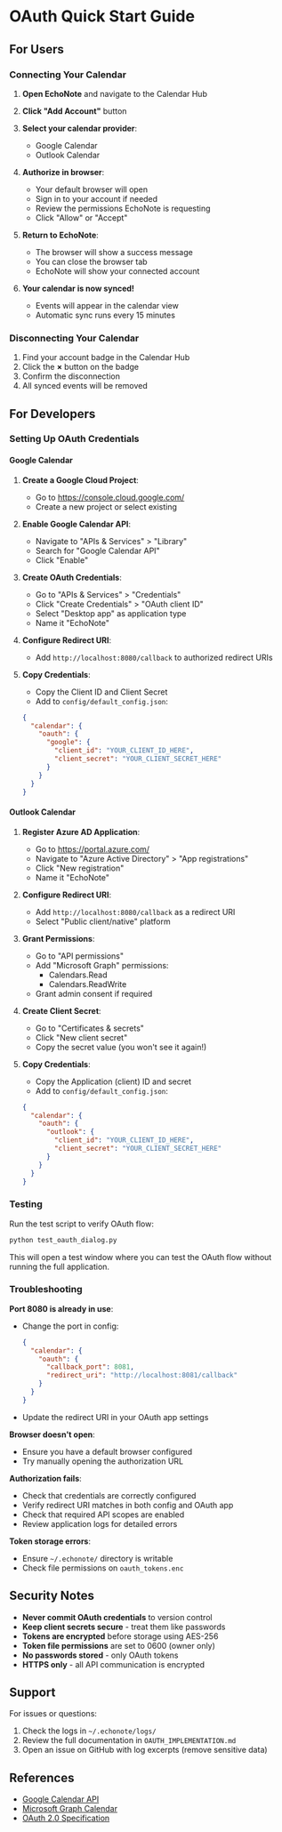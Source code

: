 # OAuth Quick Start Guide

## For Users

### Connecting Your Calendar

1. **Open EchoNote** and navigate to the Calendar Hub

2. **Click "Add Account"** button

3. **Select your calendar provider**:

   - Google Calendar
   - Outlook Calendar

4. **Authorize in browser**:

   - Your default browser will open
   - Sign in to your account if needed
   - Review the permissions EchoNote is requesting
   - Click "Allow" or "Accept"

5. **Return to EchoNote**:

   - The browser will show a success message
   - You can close the browser tab
   - EchoNote will show your connected account

6. **Your calendar is now synced!**
   - Events will appear in the calendar view
   - Automatic sync runs every 15 minutes

### Disconnecting Your Calendar

1. Find your account badge in the Calendar Hub
2. Click the **×** button on the badge
3. Confirm the disconnection
4. All synced events will be removed

## For Developers

### Setting Up OAuth Credentials

#### Google Calendar

1. **Create a Google Cloud Project**:

   - Go to https://console.cloud.google.com/
   - Create a new project or select existing

2. **Enable Google Calendar API**:

   - Navigate to "APIs & Services" > "Library"
   - Search for "Google Calendar API"
   - Click "Enable"

3. **Create OAuth Credentials**:

   - Go to "APIs & Services" > "Credentials"
   - Click "Create Credentials" > "OAuth client ID"
   - Select "Desktop app" as application type
   - Name it "EchoNote"

4. **Configure Redirect URI**:

   - Add `http://localhost:8080/callback` to authorized redirect URIs

5. **Copy Credentials**:
   - Copy the Client ID and Client Secret
   - Add to `config/default_config.json`:
   ```json
   {
     "calendar": {
       "oauth": {
         "google": {
           "client_id": "YOUR_CLIENT_ID_HERE",
           "client_secret": "YOUR_CLIENT_SECRET_HERE"
         }
       }
     }
   }
   ```

#### Outlook Calendar

1. **Register Azure AD Application**:

   - Go to https://portal.azure.com/
   - Navigate to "Azure Active Directory" > "App registrations"
   - Click "New registration"
   - Name it "EchoNote"

2. **Configure Redirect URI**:

   - Add `http://localhost:8080/callback` as a redirect URI
   - Select "Public client/native" platform

3. **Grant Permissions**:

   - Go to "API permissions"
   - Add "Microsoft Graph" permissions:
     - Calendars.Read
     - Calendars.ReadWrite
   - Grant admin consent if required

4. **Create Client Secret**:

   - Go to "Certificates & secrets"
   - Click "New client secret"
   - Copy the secret value (you won't see it again!)

5. **Copy Credentials**:
   - Copy the Application (client) ID and secret
   - Add to `config/default_config.json`:
   ```json
   {
     "calendar": {
       "oauth": {
         "outlook": {
           "client_id": "YOUR_CLIENT_ID_HERE",
           "client_secret": "YOUR_CLIENT_SECRET_HERE"
         }
       }
     }
   }
   ```

### Testing

Run the test script to verify OAuth flow:

```bash
python test_oauth_dialog.py
```

This will open a test window where you can test the OAuth flow without running the full application.

### Troubleshooting

**Port 8080 is already in use**:

- Change the port in config:
  ```json
  {
    "calendar": {
      "oauth": {
        "callback_port": 8081,
        "redirect_uri": "http://localhost:8081/callback"
      }
    }
  }
  ```
- Update the redirect URI in your OAuth app settings

**Browser doesn't open**:

- Ensure you have a default browser configured
- Try manually opening the authorization URL

**Authorization fails**:

- Check that credentials are correctly configured
- Verify redirect URI matches in both config and OAuth app
- Check that required API scopes are enabled
- Review application logs for detailed errors

**Token storage errors**:

- Ensure `~/.echonote/` directory is writable
- Check file permissions on `oauth_tokens.enc`

## Security Notes

- **Never commit OAuth credentials** to version control
- **Keep client secrets secure** - treat them like passwords
- **Tokens are encrypted** before storage using AES-256
- **Token file permissions** are set to 0600 (owner only)
- **No passwords stored** - only OAuth tokens
- **HTTPS only** - all API communication is encrypted

## Support

For issues or questions:

1. Check the logs in `~/.echonote/logs/`
2. Review the full documentation in `OAUTH_IMPLEMENTATION.md`
3. Open an issue on GitHub with log excerpts (remove sensitive data)

## References

- [Google Calendar API](https://developers.google.com/calendar/api)
- [Microsoft Graph Calendar](https://docs.microsoft.com/en-us/graph/api/resources/calendar)
- [OAuth 2.0 Specification](https://oauth.net/2/)
